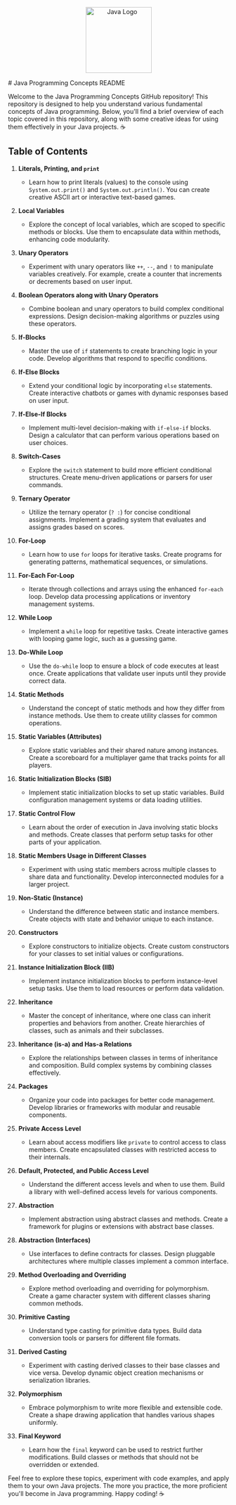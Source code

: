<!-- Center the Java logo -->
<p align="center">
  <img src="https://upload.wikimedia.org/wikipedia/en/thumb/3/30/Java_programming_language_logo.svg/150px-Java_programming_language_logo.svg.png" alt="Java Logo" width="150" height="150">
</p>
# Java Programming Concepts README

Welcome to the Java Programming Concepts GitHub repository! This repository is designed to help you understand various fundamental concepts of Java programming. Below, you'll find a brief overview of each topic covered in this repository, along with some creative ideas for using them effectively in your Java projects. :coffee:

## Table of Contents

1. **Literals, Printing, and `print`**
   - Learn how to print literals (values) to the console using `System.out.print()` and `System.out.println()`. You can create creative ASCII art or interactive text-based games.

2. **Local Variables**
   - Explore the concept of local variables, which are scoped to specific methods or blocks. Use them to encapsulate data within methods, enhancing code modularity.

3. **Unary Operators**
   - Experiment with unary operators like `++`, `--`, and `!` to manipulate variables creatively. For example, create a counter that increments or decrements based on user input.

4. **Boolean Operators along with Unary Operators**
   - Combine boolean and unary operators to build complex conditional expressions. Design decision-making algorithms or puzzles using these operators.

5. **If-Blocks**
   - Master the use of `if` statements to create branching logic in your code. Develop algorithms that respond to specific conditions.

6. **If-Else Blocks**
   - Extend your conditional logic by incorporating `else` statements. Create interactive chatbots or games with dynamic responses based on user input.

7. **If-Else-If Blocks**
   - Implement multi-level decision-making with `if-else-if` blocks. Design a calculator that can perform various operations based on user choices.

8. **Switch-Cases**
   - Explore the `switch` statement to build more efficient conditional structures. Create menu-driven applications or parsers for user commands.

9. **Ternary Operator**
   - Utilize the ternary operator (`? :`) for concise conditional assignments. Implement a grading system that evaluates and assigns grades based on scores.

10. **For-Loop**
    - Learn how to use `for` loops for iterative tasks. Create programs for generating patterns, mathematical sequences, or simulations.

11. **For-Each For-Loop**
    - Iterate through collections and arrays using the enhanced `for-each` loop. Develop data processing applications or inventory management systems.

12. **While Loop**
    - Implement a `while` loop for repetitive tasks. Create interactive games with looping game logic, such as a guessing game.

13. **Do-While Loop**
    - Use the `do-while` loop to ensure a block of code executes at least once. Create applications that validate user inputs until they provide correct data.

14. **Static Methods**
    - Understand the concept of static methods and how they differ from instance methods. Use them to create utility classes for common operations.

15. **Static Variables (Attributes)**
    - Explore static variables and their shared nature among instances. Create a scoreboard for a multiplayer game that tracks points for all players.

16. **Static Initialization Blocks (SIB)**
    - Implement static initialization blocks to set up static variables. Build configuration management systems or data loading utilities.

17. **Static Control Flow**
    - Learn about the order of execution in Java involving static blocks and methods. Create classes that perform setup tasks for other parts of your application.

18. **Static Members Usage in Different Classes**
    - Experiment with using static members across multiple classes to share data and functionality. Develop interconnected modules for a larger project.

19. **Non-Static (Instance)**
    - Understand the difference between static and instance members. Create objects with state and behavior unique to each instance.

20. **Constructors**
    - Explore constructors to initialize objects. Create custom constructors for your classes to set initial values or configurations.

21. **Instance Initialization Block (IIB)**
    - Implement instance initialization blocks to perform instance-level setup tasks. Use them to load resources or perform data validation.

22. **Inheritance**
    - Master the concept of inheritance, where one class can inherit properties and behaviors from another. Create hierarchies of classes, such as animals and their subclasses.

23. **Inheritance (is-a) and Has-a Relations**
    - Explore the relationships between classes in terms of inheritance and composition. Build complex systems by combining classes effectively.

24. **Packages**
    - Organize your code into packages for better code management. Develop libraries or frameworks with modular and reusable components.

25. **Private Access Level**
    - Learn about access modifiers like `private` to control access to class members. Create encapsulated classes with restricted access to their internals.

26. **Default, Protected, and Public Access Level**
    - Understand the different access levels and when to use them. Build a library with well-defined access levels for various components.

27. **Abstraction**
    - Implement abstraction using abstract classes and methods. Create a framework for plugins or extensions with abstract base classes.

28. **Abstraction (Interfaces)**
    - Use interfaces to define contracts for classes. Design pluggable architectures where multiple classes implement a common interface.

29. **Method Overloading and Overriding**
    - Explore method overloading and overriding for polymorphism. Create a game character system with different classes sharing common methods.

30. **Primitive Casting**
    - Understand type casting for primitive data types. Build data conversion tools or parsers for different file formats.

31. **Derived Casting**
    - Experiment with casting derived classes to their base classes and vice versa. Develop dynamic object creation mechanisms or serialization libraries.

32. **Polymorphism**
    - Embrace polymorphism to write more flexible and extensible code. Create a shape drawing application that handles various shapes uniformly.

33. **Final Keyword**
    - Learn how the `final` keyword can be used to restrict further modifications. Build classes or methods that should not be overridden or extended.

Feel free to explore these topics, experiment with code examples, and apply them to your own Java projects. The more you practice, the more proficient you'll become in Java programming. Happy coding! :coffee:

